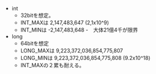 - int
  - 32bitを想定。
  - INT_MAXは 2,147,483,647 (2,1x10^9)
  - INT_MINは -2,147,483,648
  -　大体21億4千が限界
- long
  - 64bitを想定
  - LONG_MAXは 9,223,372,036,854,775,807
  - LONG_MINは 9,223,372,036,854,775,808 (9.2x10^18)
  - INT_MAXの２累も耐える。